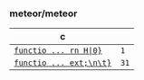 ### meteor/meteor

| c |  |
| --- | --- |
| [`functio ... rn H\|0}`](https://github.com/meteor/meteor/blob/53f3c4442d3542d3d2a012a854472a0d1bef9d12/packages/logic-solver/minisat.js#L7-L7) | `1` |
| [`functio ... ext;\n\t}`](https://github.com/meteor/meteor/blob/53f3c4442d3542d3d2a012a854472a0d1bef9d12/packages/sha/sha256.js#L94-L124) | `31` |
